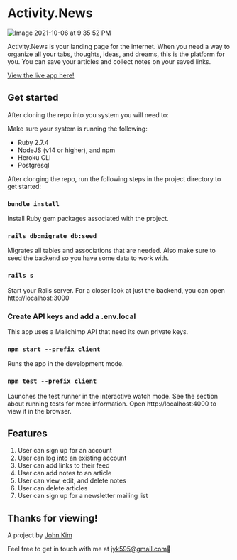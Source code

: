 # Activity.News

![Image 2021-10-06 at 9 35 52 PM](https://user-images.githubusercontent.com/6384642/136321067-97c72f14-f4f9-4ff9-b164-c3c006fdef32.jpg)

Activity.News is your landing page for the internet. When you need a way to organize all your tabs, thoughts, ideas, and dreams, this is the platform for you. You can save your articles and collect notes on your saved links. 

<a href="https://activity-news-app.herokuapp.com/">View the live app here!</a>

## Get started

After cloning the repo into you system you will need to:

Make sure your system is running the following:
- Ruby 2.7.4
- NodeJS (v14 or higher), and npm
- Heroku CLI
- Postgresql

After clonging the repo, run the following steps in the project directory to get started:

### `bundle install`
Install Ruby gem packages associated with the project.

### `rails db:migrate db:seed`
Migrates all tables and associations that are needed. Also make sure to seed the backend so you have some data to work with.

### `rails s`
Start your Rails server. For a closer look at just the backend, you can open http://localhost:3000

### Create API keys and add a .env.local
This app uses a Mailchimp API that need its own private keys.

### `npm start --prefix client`
Runs the app in the development mode.

### `npm test --prefix client`
Launches the test runner in the interactive watch mode. See the section about running tests for more information. Open http://localhost:4000 to view it in the browser.

## Features

1. User can sign up for an account
2. User can log into an existing account
3. User can add links to their feed
4. User can add notes to an article
5. User can view, edit, and delete notes
6. User can delete articles
7. User can sign up for a newsletter mailing list

## Thanks for viewing!

A project by <a href="www.johnyoung.kim" target="_blank">John Kim</a>

Feel free to get in touch with me at <a href="mailto:jyk595@gmail.com">jyk595@gmail.com</a>😬
